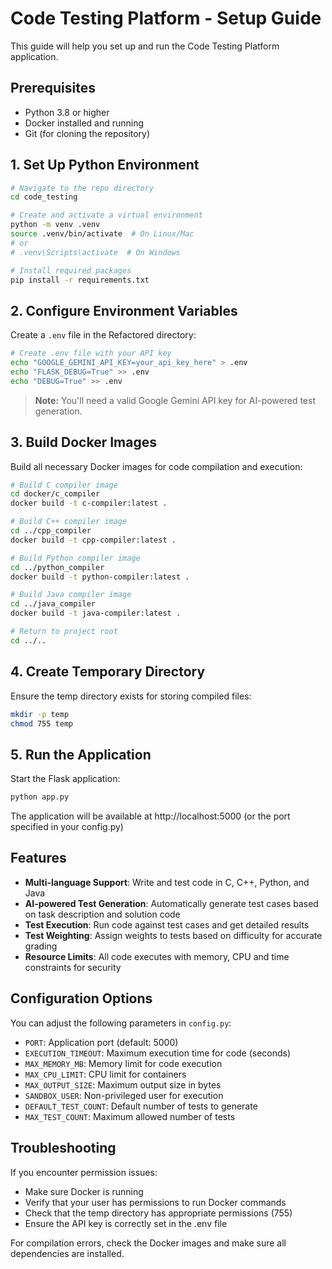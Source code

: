 # Code Testing Platform - Setup Guide

This guide will help you set up and run the Code Testing Platform application.

## Prerequisites

- Python 3.8 or higher
- Docker installed and running
- Git (for cloning the repository)

## 1. Set Up Python Environment

```bash
# Navigate to the repo directory
cd code_testing

# Create and activate a virtual environment
python -m venv .venv
source .venv/bin/activate  # On Linux/Mac
# or
# .venv\Scripts\activate  # On Windows

# Install required packages
pip install -r requirements.txt
```

## 2. Configure Environment Variables

Create a `.env` file in the Refactored directory:

```bash
# Create .env file with your API key
echo "GOOGLE_GEMINI_API_KEY=your_api_key_here" > .env
echo "FLASK_DEBUG=True" >> .env
echo "DEBUG=True" >> .env
```

> **Note:** You'll need a valid Google Gemini API key for AI-powered test generation.

## 3. Build Docker Images

Build all necessary Docker images for code compilation and execution:

```bash
# Build C compiler image
cd docker/c_compiler
docker build -t c-compiler:latest .

# Build C++ compiler image
cd ../cpp_compiler
docker build -t cpp-compiler:latest .

# Build Python compiler image
cd ../python_compiler
docker build -t python-compiler:latest .

# Build Java compiler image
cd ../java_compiler
docker build -t java-compiler:latest .

# Return to project root
cd ../..
```

## 4. Create Temporary Directory

Ensure the temp directory exists for storing compiled files:

```bash
mkdir -p temp
chmod 755 temp
```

## 5. Run the Application

Start the Flask application:

```bash
python app.py
```

The application will be available at http://localhost:5000 (or the port specified in your config.py)

## Features

- **Multi-language Support**: Write and test code in C, C++, Python, and Java
- **AI-powered Test Generation**: Automatically generate test cases based on task description and solution code
- **Test Execution**: Run code against test cases and get detailed results
- **Test Weighting**: Assign weights to tests based on difficulty for accurate grading
- **Resource Limits**: All code executes with memory, CPU and time constraints for security

## Configuration Options

You can adjust the following parameters in `config.py`:

- `PORT`: Application port (default: 5000)
- `EXECUTION_TIMEOUT`: Maximum execution time for code (seconds)
- `MAX_MEMORY_MB`: Memory limit for code execution
- `MAX_CPU_LIMIT`: CPU limit for containers
- `MAX_OUTPUT_SIZE`: Maximum output size in bytes
- `SANDBOX_USER`: Non-privileged user for execution
- `DEFAULT_TEST_COUNT`: Default number of tests to generate
- `MAX_TEST_COUNT`: Maximum allowed number of tests

## Troubleshooting

If you encounter permission issues:

- Make sure Docker is running
- Verify that your user has permissions to run Docker commands
- Check that the temp directory has appropriate permissions (755)
- Ensure the API key is correctly set in the .env file

For compilation errors, check the Docker images and make sure all dependencies are installed.
